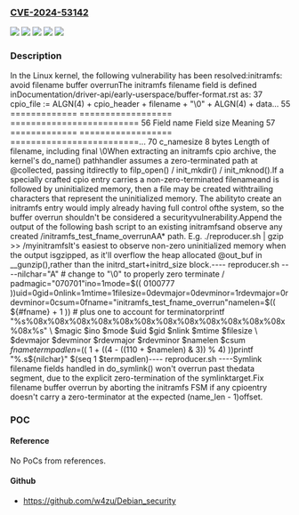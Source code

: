 ### [CVE-2024-53142](https://cve.mitre.org/cgi-bin/cvename.cgi?name=CVE-2024-53142)
![](https://img.shields.io/static/v1?label=Product&message=Linux&color=blue)
![](https://img.shields.io/static/v1?label=Version&message=&color=brightgreen)
![](https://img.shields.io/static/v1?label=Version&message=1da177e4c3f41524e886b7f1b8a0c1fc7321cac2%20&color=brightgreen)
![](https://img.shields.io/static/v1?label=Version&message=2.6.12%20&color=brightgreen)
![](https://img.shields.io/static/v1?label=Vulnerability&message=n%2Fa&color=blue)

### Description

In the Linux kernel, the following vulnerability has been resolved:initramfs: avoid filename buffer overrunThe initramfs filename field is defined inDocumentation/driver-api/early-userspace/buffer-format.rst as: 37 cpio_file := ALGN(4) + cpio_header + filename + "\0" + ALGN(4) + data... 55 ============= ================== ========================= 56 Field name    Field size         Meaning 57 ============= ================== =========================... 70 c_namesize    8 bytes            Length of filename, including final \0When extracting an initramfs cpio archive, the kernel's do_name() pathhandler assumes a zero-terminated path at @collected, passing itdirectly to filp_open() / init_mkdir() / init_mknod().If a specially crafted cpio entry carries a non-zero-terminated filenameand is followed by uninitialized memory, then a file may be created withtrailing characters that represent the uninitialized memory. The abilityto create an initramfs entry would imply already having full control ofthe system, so the buffer overrun shouldn't be considered a securityvulnerability.Append the output of the following bash script to an existing initramfsand observe any created /initramfs_test_fname_overrunAA* path. E.g.  ./reproducer.sh | gzip >> /myinitramfsIt's easiest to observe non-zero uninitialized memory when the output isgzipped, as it'll overflow the heap allocated @out_buf in __gunzip(),rather than the initrd_start+initrd_size block.---- reproducer.sh ----nilchar="A"	# change to "\0" to properly zero terminate / padmagic="070701"ino=1mode=$(( 0100777 ))uid=0gid=0nlink=1mtime=1filesize=0devmajor=0devminor=1rdevmajor=0rdevminor=0csum=0fname="initramfs_test_fname_overrun"namelen=$(( ${#fname} + 1 ))	# plus one to account for terminatorprintf "%s%08x%08x%08x%08x%08x%08x%08x%08x%08x%08x%08x%08x%08x%s" \	$magic $ino $mode $uid $gid $nlink $mtime $filesize \	$devmajor $devminor $rdevmajor $rdevminor $namelen $csum $fnametermpadlen=$(( 1 + ((4 - ((110 + $namelen) & 3)) % 4) ))printf "%.s${nilchar}" $(seq 1 $termpadlen)---- reproducer.sh ----Symlink filename fields handled in do_symlink() won't overrun past thedata segment, due to the explicit zero-termination of the symlinktarget.Fix filename buffer overrun by aborting the initramfs FSM if any cpioentry doesn't carry a zero-terminator at the expected (name_len - 1)offset.

### POC

#### Reference
No PoCs from references.

#### Github
- https://github.com/w4zu/Debian_security

